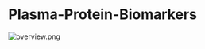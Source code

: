# Plasma-Protein-Biomarkers
![overview.png](https://github.com/user201926/Plasma-Protein-Biomarkers/issues/2#issue-3349137801)
